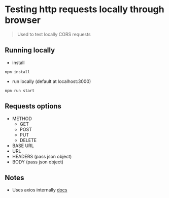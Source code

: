 # Testing http requests locally through browser
> Used to test locally CORS requests

## Running locally

- install 

```
npm install
```

- run locally (default at localhost:3000)

```
npm run start
```

## Requests options

- METHOD
    + GET
    + POST
    + PUT
    + DELETE
- BASE URL
- URL
- HEADERS (pass json object)
- BODY (pass json object)

## Notes

- Uses axios internally [docs](https://github.com/axios/axios)